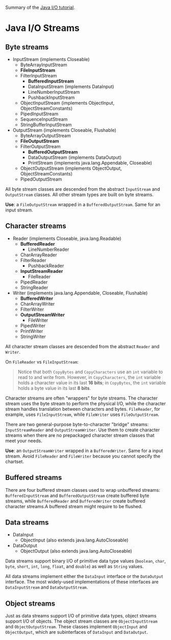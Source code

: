 Summary of the [Java I/O tutorial](https://docs.oracle.com/javase/tutorial/essential/io/index.html).

# Java I/O Streams

## Byte streams

* InputStream (implements Closeable)
	* ByteArrayInputStream
	* **FileInputStream**
	* FilterInputStream
		* **BufferedInputStream**
		* DataInputStream (implements DataInput)
		* LineNumberInputStream
		* PushbackInputStream
	* ObjectInputStream (implements ObjectInput, ObjectStreamConstants)
	* PipedInputStream
	* SequenceInputStream
	* StringBufferInputStream
* OutputStream (implements Closeable, Flushable)
	* ByteArrayOutputStream
	* **FileOutputStream**
	* FilterOutputStream
		* **BufferedOutputStream**
		* DataOutputStream (implements DataOutput)
		* PrintStream (implements java.lang.Appendable, Closeable)
	* ObjectOutputStream (implements ObjectOutput, ObjectStreamConstants)
	* PipedOutputStream

All byte stream classes are descended from the abstract `InputStream` and `OutputStream` classes. All other stream types are built on byte streams.

**Use**: a `FileOutputStream` wrapped in a `BufferedOutputStream`. Same for an input stream.

## Character streams

* Reader (implements Closeable, java.lang.Readable)
	* **BufferedReader**
		* LineNumberReader
	* CharArrayReader
	* FilterReader
		* PushbackReader
	* **InputStreamReader**
		* FileReader
	* PipedReader
	* StringReader
* Writer (implements java.lang.Appendable, Closeable, Flushable)
	* **BufferedWriter**
	* CharArrayWriter
	* FilterWriter
	* **OutputStreamWriter**
		* FileWriter
	* PipedWriter
	* PrintWriter
	* StringWriter

All character stream classes are descended from the abstract `Reader` and `Writer`.

On `FileReader` vs `FileInputStream`:

> Notice that both `CopyBytes` and `CopyCharacters` use an `int` variable to read to and write from. However, in `CopyCharacters`, the `int` variable holds a character value in its last **16 bits**; in `CopyBytes`, the `int` variable holds a byte value in its last **8 bits**.

Character streams are often "wrappers" for byte streams. The character stream uses the byte stream to perform the physical I/O, while the character stream handles translation between characters and bytes. `FileReader`, for example, uses `FileInputStream`, while `FileWriter` uses `FileOutputStream`.

There are two general-purpose byte-to-character "bridge" streams: `InputStreamReader` and `OutputStreamWriter`. Use them to create character streams when there are no prepackaged character stream classes that meet your needs.

**Use**: an `OutputStreamWriter` wrapped in a `BufferedWriter`. Same for a input stream. Avoid `FileReader` and `FileWriter` because you cannot specify the chartset.

## Buffered streams

There are four buffered stream classes used to wrap unbuffered streams: `BufferedInputStream` and `BufferedOutputStream` create buffered byte streams, while `BufferedReader` and `BufferedWriter` create buffered character streams.A buffered stream might require to be flushed.

## Data streams

* DataInput
	* ObjectInput (also extends java.lang.AutoCloseable)
* DataOutput
	* ObjectOutput (also extends java.lang.AutoCloseable)

Data streams support binary I/O of primitive data type values (`boolean`, `char`, `byte`, `short`, `int`, `long`, `float`, and `double`) as well as `String` values.

All data streams implement either the `DataInput` interface or the `DataOutput` interface. The most widely-used implementations of these interfaces are `DataInputStream` and `DataOutputStream`.

## Object streams

Just as data streams support I/O of primitive data types, object streams support I/O of objects. The object stream classes are `ObjectInputStream` and `ObjectOutputStream`. These classes implement `ObjectInput` and `ObjectOutput`, which are subinterfaces of `DataInput` and `DataOutput`.

